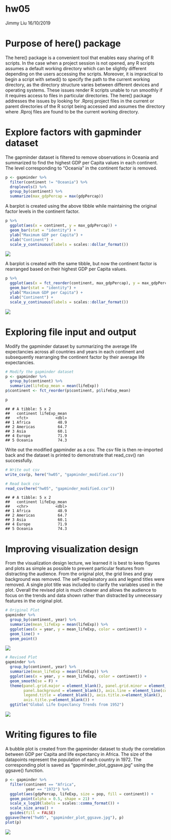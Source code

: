 hw05
================
Jimmy Liu
16/10/2019

# Purpose of here() package

The here() package is a convenient tool that enables easy sharing of R
scripts. In the case when a project session is not opened, any R scripts
assumes a default working directory which can be slightly different
depending on the users accessing the scripts. Moreover, it is
impractical to begin a script with setwd() to specify the path to the
current working directory, as the directory structure varies between
different devices and operating systems. These issues render R scripts
unable to run smoothly if it requires access to files in particular
directories. The here() package addresses the issues by looking for
.Rproj project files in the current or parent directories of the R
script being accessed and assumes the directory where .Rproj files are
found to be the current working directory.

# Explore factors with gapminder dataset

The gapminder dataset is filtered to remove observations in Oceania and
summarized to find the highest GDP per Capita values in each continent.
The level corresponding to “Oceania” in the continent factor is removed.

``` r
p <- gapminder %>% 
  filter(continent != "Oceania") %>% 
  droplevels() %>% 
  group_by(continent) %>% 
  summarize(max_gdpPercap = max(gdpPercap))
```

A barplot is created using the above tibble while maintaining the
original factor levels in the continent factor.

``` r
p %>% 
  ggplot(aes(x = continent, y = max_gdpPercap)) +
  geom_bar(stat = "identity") +
  ylab("Maximum GDP per Capita") +
  xlab("Continent") +
  scale_y_continuous(labels = scales::dollar_format())
```

![](hw05_files/figure-gfm/unnamed-chunk-3-1.png)<!-- -->

A barplot is created with the same tibble, but now the continent factor
is rearranged based on their highest GDP per Capita values.

``` r
p %>% 
  ggplot(aes(x = fct_reorder(continent, max_gdpPercap), y = max_gdpPercap)) +
  geom_bar(stat = "identity") +
  ylab("Maximum GDP per Capita") +
  xlab("Continent") +
  scale_y_continuous(labels = scales::dollar_format())
```

![](hw05_files/figure-gfm/unnamed-chunk-4-1.png)<!-- -->

# Exploring file input and output

Modify the gapminder dataset by summarizing the average life
expectancies across all countries and years in each continent and
subsequently rearranging the continent factor by their average life
expectancies.

``` r
# Modify the gapminder dataset
p <- gapminder %>% 
  group_by(continent) %>% 
  summarize(lifeExp_mean = mean(lifeExp))
p$continent <- fct_reorder(p$continent, p$lifeExp_mean)

p
```

    ## # A tibble: 5 x 2
    ##   continent lifeExp_mean
    ##   <fct>            <dbl>
    ## 1 Africa            48.9
    ## 2 Americas          64.7
    ## 3 Asia              60.1
    ## 4 Europe            71.9
    ## 5 Oceania           74.3

Write out the modified gapminder as a csv. The csv file is then
re-imported back and the dataset is printed to demonstrate that
read\_csv() ran successfully.

``` r
# Write out csv
write_csv(p, here("hw05", "gapminder_modified.csv"))

# Read back csv
read_csv(here("hw05", "gapminder_modified.csv"))
```

    ## # A tibble: 5 x 2
    ##   continent lifeExp_mean
    ##   <chr>            <dbl>
    ## 1 Africa            48.9
    ## 2 Americas          64.7
    ## 3 Asia              60.1
    ## 4 Europe            71.9
    ## 5 Oceania           74.3

# Improving visualization design

From the visualization design lecture, we learned it is best to keep
figures and plots as simple as possible to prevent particular features
from distracting the audience. From the original plot, the grid lines
and gray background was removed. The self-explainatory axis and legend
titles were removed. A single plot title was included to clarify the
variables used in the plot. Overall the revised plot is much cleaner and
allows the audience to focus on the trends and data shown rather than
distracted by unnecessary features in the original plot.

``` r
# Original Plot
gapminder %>%
  group_by(continent, year) %>% 
  summarize(mean_lifeExp = mean(lifeExp)) %>% 
  ggplot(aes(x = year, y = mean_lifeExp, color = continent)) +
  geom_line() +
  geom_point()
```

![](hw05_files/figure-gfm/unnamed-chunk-7-1.png)<!-- -->

``` r
# Revised Plot
gapminder %>%
  group_by(continent, year) %>% 
  summarize(mean_lifeExp = mean(lifeExp)) %>% 
  ggplot(aes(x = year, y = mean_lifeExp, color = continent)) +
  geom_smooth(se = F) +
  theme(panel.grid.major = element_blank(), panel.grid.minor = element_blank(),
        panel.background = element_blank(), axis.line = element_line(colour = "black"),
        legend.title = element_blank(), axis.title.x=element_blank(), 
        axis.title.y=element_blank()) +
  ggtitle("Global Life Expectancy Trends from 1952")
```

![](hw05_files/figure-gfm/unnamed-chunk-8-1.png)<!-- -->

# Writing figures to file

A bubble plot is created from the gapminder dataset to study the
correlation between GDP per Capita and life expectancy in Africa. The
size of the datapoints represent the population of each country in 1972.
The corresponding plot is saved as “gapminder\_plot\_ggsave.jpg” using
the ggsave() function.

``` r
p <- gapminder %>% 
  filter(continent == "Africa",
         year == "1972") %>% 
  ggplot(aes(gdpPercap, lifeExp, size = pop, fill = continent)) +
  geom_point(alpha = 0.5, shape = 21) +
  scale_x_log10(labels = scales::comma_format()) +
  scale_size_area() +
  guides(fill = FALSE)
ggsave(here("hw05", "gapminder_plot_ggsave.jpg"), p)
plot(p)
```

![](hw05_files/figure-gfm/unnamed-chunk-9-1.png)<!-- -->
